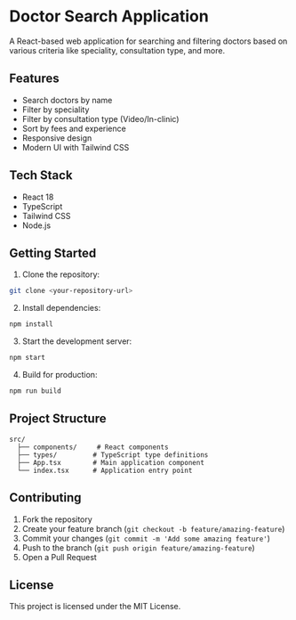 # Doctor Search Application

A React-based web application for searching and filtering doctors based on various criteria like speciality, consultation type, and more.

## Features

- Search doctors by name
- Filter by speciality
- Filter by consultation type (Video/In-clinic)
- Sort by fees and experience
- Responsive design
- Modern UI with Tailwind CSS

## Tech Stack

- React 18
- TypeScript
- Tailwind CSS
- Node.js

## Getting Started

1. Clone the repository:
```bash
git clone <your-repository-url>
```

2. Install dependencies:
```bash
npm install
```

3. Start the development server:
```bash
npm start
```

4. Build for production:
```bash
npm run build
```

## Project Structure

```
src/
  ├── components/     # React components
  ├── types/         # TypeScript type definitions
  ├── App.tsx        # Main application component
  └── index.tsx      # Application entry point
```

## Contributing

1. Fork the repository
2. Create your feature branch (`git checkout -b feature/amazing-feature`)
3. Commit your changes (`git commit -m 'Add some amazing feature'`)
4. Push to the branch (`git push origin feature/amazing-feature`)
5. Open a Pull Request

## License

This project is licensed under the MIT License.
